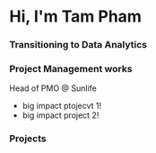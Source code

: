 # Hi, I'm Tam Pham

### Transitioning to Data Analytics

### Project Management works
Head of PMO @ Sunlife
- big impact ptojecvt 1!
- big impact project 2!
 
### Projects
